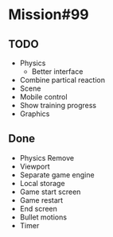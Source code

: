 # Mission#99

## TODO
- Physics
  - Better interface
- Combine partical reaction
- Scene
- Mobile control
- Show training progress
- Graphics

## Done
- Physics Remove
- Viewport
- Separate game engine
- Local storage
- Game start screen
- Game restart
- End screen
- Bullet motions
- Timer
